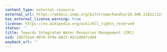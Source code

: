 ```yaml
---
content_type: external-resource
external_url: https://wedocs.unep.org/bitstream/handle/20.500.11822/22452/Sudan_WRM_2014.pdf
has_external_license_warning: true
license: https://en.wikipedia.org/wiki/All_rights_reserved
status: ''
title: Towards Integrated Water Resources Management (IRC)
uid: 186732a4-0870-4f9e-b623-92c1d04fcd04
wayback_url: ''
---
```

